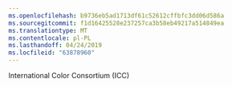 ```yaml
---
ms.openlocfilehash: b9736eb5ad1713df61c52612cffbfc3dd06d586a
ms.sourcegitcommit: f1d16425528e237257ca3b58eb49217a514849ea
ms.translationtype: MT
ms.contentlocale: pl-PL
ms.lasthandoff: 04/24/2019
ms.locfileid: "63878960"
---
```

International Color Consortium (ICC)
